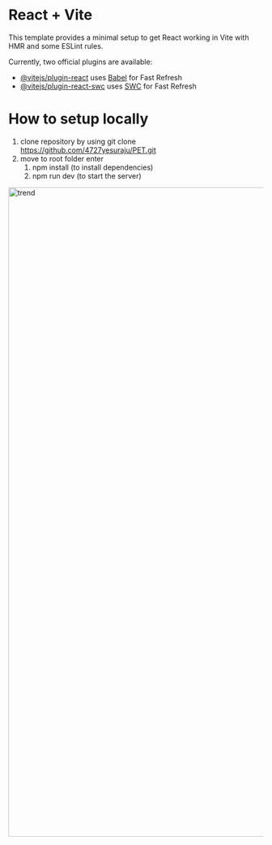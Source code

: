 # React + Vite

This template provides a minimal setup to get React working in Vite with HMR and some ESLint rules.

Currently, two official plugins are available:

- [@vitejs/plugin-react](https://github.com/vitejs/vite-plugin-react/blob/main/packages/plugin-react/README.md) uses [Babel](https://babeljs.io/) for Fast Refresh
- [@vitejs/plugin-react-swc](https://github.com/vitejs/vite-plugin-react-swc) uses [SWC](https://swc.rs/) for Fast Refresh


# How to setup locally

1. clone repository by using 
       git clone https://github.com/4727yesuraju/PET.git
2. move to root folder enter
      1. npm install                 (to install dependencies)
      2. npm run dev                 (to start the server)

<img width="1280" alt="trend" src="https://github.com/user-attachments/assets/774ed22c-df6f-4a17-ac59-0234f5785c9c">


